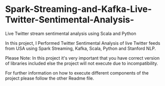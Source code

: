 # Spark-Streaming-and-Kafka-Live-Twitter-Sentimental-Analysis-
Live Twitter stream sentimental analysis using Scala and Python

In this project, I Performed Twitter Sentimental Analysis of live Twitter feeds from USA using Spark Streaming, Kafka, Scala, Python and Stanford NLP.


Please Note: In this project it's very important that you have correct version of libraries included else the project will not execute due to incompatibility.


For further information on how to execute different components of the project please follow the other Readme file.
